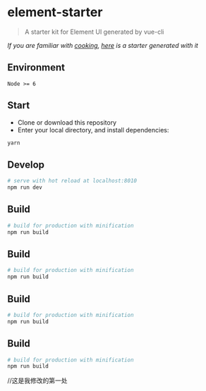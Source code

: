 # element-starter

> A starter kit for Element UI generated by vue-cli

*If you are familiar with [cooking](https://github.com/elemefe/cooking), [here](https://github.com/ElementUI/element-cooking-starter) is a starter generated with it*

## Environment

`Node >= 6`

## Start

 - Clone or download this repository
 - Enter your local directory, and install dependencies:

``` bash
yarn
```

## Develop

``` bash
# serve with hot reload at localhost:8010
npm run dev
```

## Build

``` bash
# build for production with minification
npm run build
```
## Build

``` bash
# build for production with minification
npm run build
```
## Build

``` bash
# build for production with minification
npm run build
```
## Build

``` bash
# build for production with minification
npm run build
```
//这是我修改的第一处
